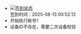 - [![签到状态](https://github.com/womade/Cloud189-Actions/actions/workflows/main.yml/badge.svg?branch=main)](https://github.com/womade/Cloud189-Actions/actions/workflows/main.yml) <br> 签到时间：2025-08-13 00:52:12
- 开始执行帐号1
- 设备ID不存在，需要二次设备校验
